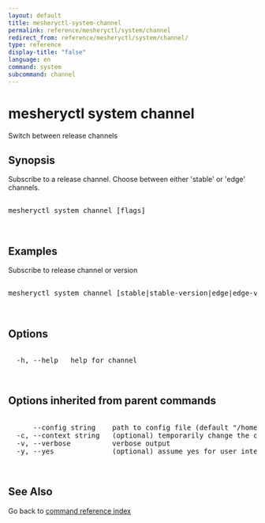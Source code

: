 ```yaml
---
layout: default
title: mesheryctl-system-channel
permalink: reference/mesheryctl/system/channel
redirect_from: reference/mesheryctl/system/channel/
type: reference
display-title: "false"
language: en
command: system
subcommand: channel
---
```


# mesheryctl system channel

Switch between release channels

## Synopsis

Subscribe to a release channel. Choose between either 'stable' or 'edge' channels.

<pre class='codeblock-pre'>
<div class='codeblock'>
mesheryctl system channel [flags]

</div>
</pre> 

## Examples

Subscribe to release channel or version
<pre class='codeblock-pre'>
<div class='codeblock'>
mesheryctl system channel [stable|stable-version|edge|edge-version]

</div>
</pre> 

## Options

<pre class='codeblock-pre'>
<div class='codeblock'>
  -h, --help   help for channel

</div>
</pre>

## Options inherited from parent commands

<pre class='codeblock-pre'>
<div class='codeblock'>
      --config string    path to config file (default "/home/runner/.meshery/config.yaml")
  -c, --context string   (optional) temporarily change the current context.
  -v, --verbose          verbose output
  -y, --yes              (optional) assume yes for user interactive prompts.

</div>
</pre>

## See Also

Go back to [command reference index](/reference/mesheryctl/) 
